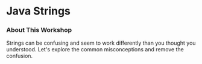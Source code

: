 # Java Strings

### About This Workshop
Strings can be confusing and seem to work differently than you thought you understood. Let's explore
the common misconceptions and remove the confusion.
